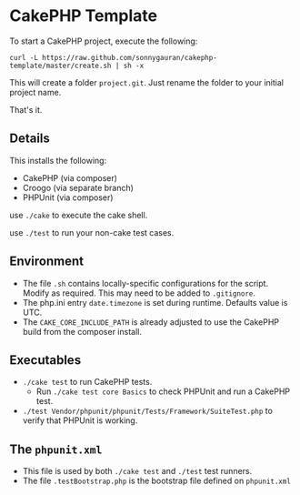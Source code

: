 # CakePHP Template

To start a CakePHP project, execute the following:

    curl -L https://raw.github.com/sonnygauran/cakephp-template/master/create.sh | sh -x

This will create a folder `project.git`. Just rename the folder to your initial project name.

That's it.


## Details

This installs the following:

* CakePHP (via composer)
* Croogo (via separate branch)
* PHPUnit (via composer)


use `./cake` to execute the cake shell.

use `./test` to run your non-cake test cases.


## Environment
* The file `.sh` contains locally-specific configurations for the script. Modify as required. This may need to be added to `.gitignore`.
* The php.ini entry `date.timezone` is set during runtime. Defaults value is UTC.
* The `CAKE_CORE_INCLUDE_PATH` is already adjusted to use the CakePHP build from the composer install.

## Executables
* `./cake test` to run CakePHP tests.
  * Run `./cake test core Basics` to check PHPUnit and run a CakePHP test.
* `./test Vendor/phpunit/phpunit/Tests/Framework/SuiteTest.php` to verify that PHPUnit is working.

## The `phpunit.xml`
  * This file is used by both `./cake test` and `./test` test runners.
  * The file `.testBootstrap.php` is the bootstrap file defined on `phpunit.xml`
